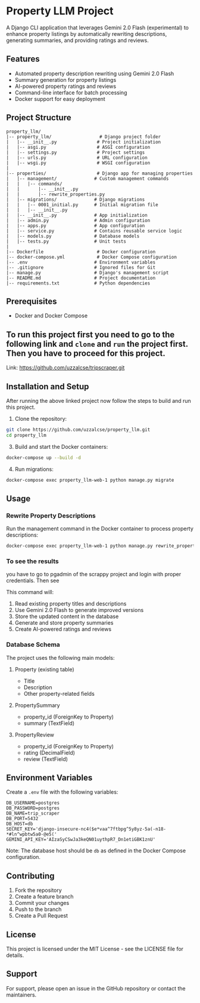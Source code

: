 # Property LLM Project

A Django CLI application that leverages Gemini 2.0 Flash (experimental) to enhance property listings by automatically rewriting descriptions, generating summaries, and providing ratings and reviews.

## Features

- Automated property description rewriting using Gemini 2.0 Flash
- Summary generation for property listings
- AI-powered property ratings and reviews
- Command-line interface for batch processing
- Docker support for easy deployment

## Project Structure

```
property_llm/
|-- property_llm/                  # Django project folder
|   |-- __init__.py               # Project initialization
|   |-- asgi.py                   # ASGI configuration
|   |-- settings.py               # Project settings
|   |-- urls.py                   # URL configuration
|   |-- wsgi.py                   # WSGI configuration
|
|-- properties/                   # Django app for managing properties
|   |-- management/              # Custom management commands
|   |   |-- commands/
|   |       |-- __init__.py
|   |       |-- rewrite_properties.py
|   |-- migrations/              # Django migrations
|   |   |-- 0001_initial.py      # Initial migration file
|   |   |-- __init__.py
|   |-- __init__.py              # App initialization
|   |-- admin.py                 # Admin configuration
|   |-- apps.py                  # App configuration
|   |-- service.py               # Contains reusable service logic
|   |-- models.py                # Database models
|   |-- tests.py                 # Unit tests
|
|-- Dockerfile                    # Docker configuration
|-- docker-compose.yml            # Docker Compose configuration
|-- .env                         # Environment variables
|-- .gitignore                   # Ignored files for Git
|-- manage.py                    # Django's management script
|-- README.md                    # Project documentation
|-- requirements.txt             # Python dependencies
```

## Prerequisites

- Docker and Docker Compose


## To run this project first you need to go to the following link and `clone` and `run` the project first. Then you have to proceed for this project.
Link: https://github.com/uzzalcse/tripscraper.git

## Installation and Setup

After running the above linked project now follow the steps to build and run this project. 

1. Clone the repository:
```bash
git clone https://github.com/uzzalcse/property_llm.git
cd property_llm
```


3. Build and start the Docker containers:
```bash
docker-compose up --build -d
```

4. Run migrations:
```bash
docker-compose exec property_llm-web-1 python manage.py migrate
```

## Usage

### Rewrite Property Descriptions

Run the management command in the Docker container to process property descriptions:

```bash
docker-compose exec property_llm-web-1 python manage.py rewrite_properties
```

### To see the results
 you have to go to pgadmin of the scrappy project and login with proper credentials. Then see

This command will:
1. Read existing property titles and descriptions
2. Use Gemini 2.0 Flash to generate improved versions
3. Store the updated content in the database
4. Generate and store property summaries
5. Create AI-powered ratings and reviews


### Database Schema

The project uses the following main models:

1. Property (existing table)
   - Title
   - Description
   - Other property-related fields

2. PropertySummary
   - property_id (ForeignKey to Property)
   - summary (TextField)

3. PropertyReview
   - property_id (ForeignKey to Property)
   - rating (DecimalField)
   - review (TextField)

## Environment Variables

Create a `.env` file with the following variables:

```
DB_USERNAME=postgres
DB_PASSWORD=postgres
DB_NAME=trip_scraper
DB_PORT=5432
DB_HOST=db
SECRET_KEY='django-insecure-nc4($e*vaa^7ftbpg^5y8yz-5a(-n18-*#ln^wpbtw5a0-@e5('
GEMINI_API_KEY='AIzaSyCSwJa3keQN01uythpR7_Dn1etiGBK1znU'
```

Note: The database host should be `db` as defined in the Docker Compose configuration.

## Contributing

1. Fork the repository
2. Create a feature branch
3. Commit your changes
4. Push to the branch
5. Create a Pull Request

## License

This project is licensed under the MIT License - see the LICENSE file for details.

## Support

For support, please open an issue in the GitHub repository or contact the maintainers.